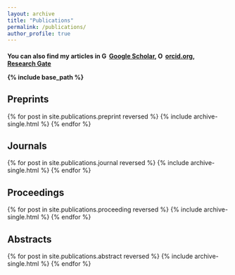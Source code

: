 ```yaml
---
layout: archive
title: "Publications"
permalink: /publications/
author_profile: true
---
```



<h4>You can also find my articles in
<a href="https://scholar.google.com/citations?user=_ZJ9X0QAAAAJ&hl=fr&authuser=1"> <img src="https://scholar.google.se/favicon-png.ico" style="width:1em;margin-right:.2em;" alt="Google Scholar icon">Google Scholar</a>, 
<a itemprop="sameAs" content="https://orcid.org/0000-0001-6231-2569
" href="https://orcid.org/0000-0001-6231-2569
" target="orcid.widget" rel="noopener noreferrer" style="vertical-align:top;"><img src="https://orcid.org/sites/default/files/images/orcid_16x16.png" style="width:1em;margin-right:.2em;" alt="ORCID iD icon">orcid.org</a>,
<a href="https://www.researchgate.net/profile/Thanh-an_Pham"><img src="https://c5.rgstatic.net/m/426351313275430/images/favicon/favicon.ico" style="width:1em;margin-right:.2em;">Research Gate</a>

{% include base_path %}


Preprints
--------------

{% for post in site.publications.preprint reversed %}
	{% include archive-single.html %}
{% endfor %}

Journals
--------------

{% for post in site.publications.journal reversed %}
	{% include archive-single.html %}
{% endfor %}

Proceedings
------------------

{% for post in site.publications.proceeding reversed %}
	{% include archive-single.html %}
{% endfor %}

Abstracts
--------------

{% for post in site.publications.abstract reversed %}
	{% include archive-single.html %}
{% endfor %}
